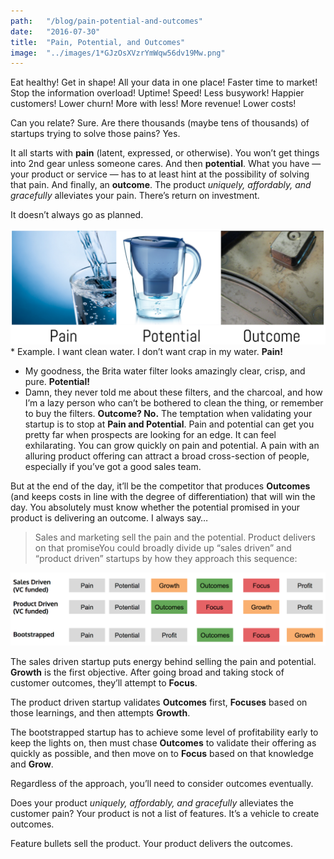 ```yaml
---
path:	"/blog/pain-potential-and-outcomes"
date:	"2016-07-30"
title:	"Pain, Potential, and Outcomes"
image:	"../images/1*GJzOsXVzrYmWqw56dv19Mw.png"
---
```


Eat healthy! Get in shape! All your data in one place! Faster time to market! Stop the information overload! Uptime! Speed! Less busywork! Happier customers! Lower churn! More with less! More revenue! Lower costs!

Can you relate? Sure. Are there thousands (maybe tens of thousands) of startups trying to solve those pains? Yes.

It all starts with **pain** (latent, expressed, or otherwise). You won’t get things into 2nd gear unless someone cares. And then **potential**. What you have — your product or service — has to at least hint at the possibility of solving that pain. And finally, an **outcome**. The product *uniquely, affordably, and gracefully* alleviates your pain. There’s return on investment.

It doesn’t always go as planned.

![](../images/1*GJzOsXVzrYmWqw56dv19Mw.png)* Example. I want clean water. I don’t want crap in my water. **Pain!**
* My goodness, the Brita water filter looks amazingly clear, crisp, and pure. **Potential!**
* Damn, they never told me about these filters, and the charcoal, and how I’m a lazy person who can’t be bothered to clean the thing, or remember to buy the filters. **Outcome? No.**
The temptation when validating your startup is to stop at **Pain and Potential**. Pain and potential can get you pretty far when prospects are looking for an edge. It can feel exhilarating. You can grow quickly on pain and potential. A pain with an alluring product offering can attract a broad cross-section of people, especially if you’ve got a good sales team.

But at the end of the day, it’ll be the competitor that produces **Outcomes** (and keeps costs in line with the degree of differentiation) that will win the day. You absolutely must know whether the potential promised in your product is delivering an outcome. I always say…


> Sales and marketing sell the pain and the potential. Product delivers on that promiseYou could broadly divide up “sales driven” and “product driven” startups by how they approach this sequence:

![](../images/1*jcSUWmFgThuDbmvT9nEl9g.png)

The sales driven startup puts energy behind selling the pain and potential. **Growth** is the first objective. After going broad and taking stock of customer outcomes, they’ll attempt to **Focus**.

The product driven startup validates **Outcomes** first, **Focuses** based on those learnings, and then attempts **Growth**.

The bootstrapped startup has to achieve some level of profitability early to keep the lights on, then must chase **Outcomes** to validate their offering as quickly as possible, and then move on to **Focus** based on that knowledge and **Grow**.

Regardless of the approach, you’ll need to consider outcomes eventually.

Does your product *uniquely, affordably, and gracefully* alleviates the customer pain? Your product is not a list of features. It’s a vehicle to create outcomes.

Feature bullets sell the product. Your product delivers the outcomes.

